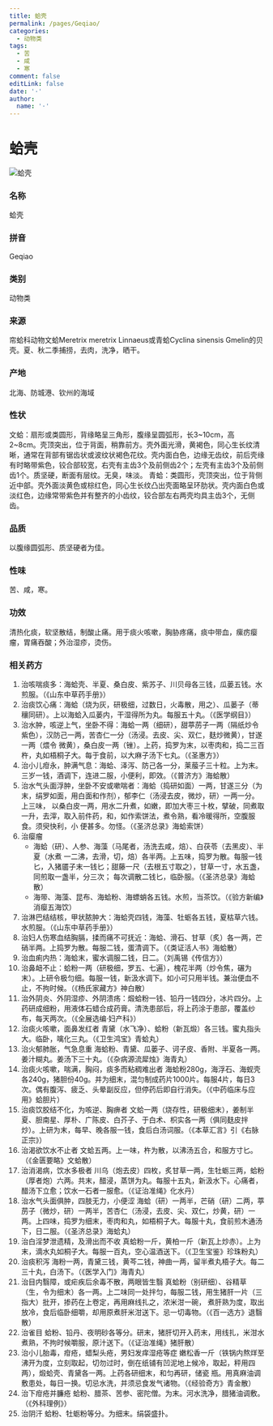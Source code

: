 ```yaml
---
title: 蛤壳
permalink: /pages/Geqiao/
categories: 
  - 动物类
tags: 
  - 苦
  - 咸
  - 寒
comment: false
editLink: false
date: '·'
author: 
  name: '·'
---
```

# 蛤壳

![蛤壳](https://image.zhongyibaike.com/image/%E6%B5%B7%E8%9B%A4%E5%A3%B3/%E6%B5%B7%E8%9B%A4%E5%A3%B3.jpg)

<!-- more -->
### 名称
蛤壳

### 拼音
Geqiao

### 类别
动物类

### 来源
帘蛤科动物文蛤Meretrix meretrix Linnaeus或青蛤Cyclina sinensis Gmelin的贝壳。夏、秋二季捕捞，去肉，洗净，晒干。

### 产地
北海、防城港、钦州的海域

### 性状
文蛤：扇形或类圆形，背缘略呈三角形，腹缘呈圆弧形，长3~10cm，高2~8cm。壳顶突出，位于背面，稍靠前方。壳外面光滑，黄褐色，同心生长纹清晰，通常在背部有锯齿状或波纹状褐色花纹。壳内面白色，边缘无齿纹，前后壳缘有时略带紫色，铰合部较宽，右壳有主齿3个及前侧齿2个；左壳有主齿3个及前侧齿1个。质坚硬，断面有层纹。无臭，味淡。
青蛤：类圆形，壳顶突出，位于背侧近中部。壳外面淡黄色或棕红色，同心生长纹凸出壳面略呈环肋状。壳内面白色或淡红色，边缘常带紫色并有整齐的小齿纹，铰合部左右两壳均具主齿3个，无侧齿。

### 品质
以腹缘圆弧形、质坚硬者为佳。

### 性味
苦、咸，寒。

### 功效
清热化痰，软坚散结，制酸止痛。用于痰火咳嗽，胸胁疼痛，痰中带血，瘰疠瘿瘤，胃痛吞酸；外治湿疹，烫伤。

### 相关药方
1. 治咳喘痰多：海蛤壳、半夏、桑白皮、紫苏子、川贝母各三钱，瓜蒌五钱。水煎服。（《山东中草药手册》）
2. 治痰饮心痛：海蛤（烧为灰，研极细，过数日，火毒散，用之）、瓜蒌子（蒂穰同研）。上以海蛤入瓜蒌内，干湿得所为丸。每服五十丸。（《医学纲目》）
3.  治水肿，咳逆上气，坐卧不得：海蛤一两（细研），甜葶苈子一两（隔纸炒令紫色），汉防己一两，苦杏仁一分（汤浸。去皮、尖、双仁，麸炒微黄），甘遂一两（煨令 微黄），桑白皮一两（锉）。上药，捣罗为末，以枣肉和，捣二三百杵，丸如梧桐子大。每于食前，以大麻子汤下七丸。（《圣惠方》）
4. 治小儿疳永，肿满气息：海蛤、泽泻、防己各一分，莱菔子三十粒。上为末。三岁一钱，酒调下，连进二服，小便利，即效。（《普济方》海蛤散）
5.  治水气头面浮肿，坐卧不安或嗽喘者：海蛤（捣研如面）一两，甘遂三分（为末，绢罗如面，用白面和作剂），郁李仁（汤浸去皮，微炒，研）一两一分。上三味， 以桑白皮一两，用水二升煮，如嫩，即加大枣三十枚，擘破，同煮取一升，去滓，取入前件药，和，如作索饼法，煮令熟，看冷暖得所，空腹服食。须臾快利，小 便甚多。勿怪。（《圣济总录》海蛤索饼）
6. 治瘿瘤
    - 海蛤（研）、人参、海藻（马尾者，汤洗去咸，焙）、白茯苓（去黑皮）、半夏（水煮 一二沸，去滑，切，焙）各半两。上五味，捣罗为散。每服一钱匕，入猪靥子末一钱匕；甜藤一尺（去根五寸取之），甘草一寸，水五盏，同煎取一盏半，分三次； 每次调散二钱匕，临卧服。（《圣济总录》海蛤散）
    - 海带、海藻、昆布、海蛤粉、海螵蛸各五钱。水煎，当茶饮。（《验方新编》消瘿五海饮）
7. 治淋巴结结核，甲状脓肿大：海蛤壳四钱，海藻、牡蛎各五钱，夏枯草六钱。水煎服。（《山东中草药手册》）
8. 治妇人伤寒血结胸膈，揉而痛不可抚近：海蛤、滑石、甘草（炙）各一两，芒硝半两。上捣罗为散。每服二钱，蛋清调下。（《类证活人书》海蛤散）
9. 治血痢内热：海蛤末，蜜水调服二钱，日二。（刘禹锡《传信方》）
10. 治鼻衄不止：蛤粉一两（研极细，罗五、七遍），槐花半两（炒令焦，碾为末）。上研令极匀细。每服一钱，新汲水调下。如小可只用半钱。兼治便血不止，不拘时候。（《杨氏家藏方》神白散）
11. 治外阴炎、外阴湿疹、外阴溃疡：煅蛤粉一钱、铅丹一钱四分，冰片四分。上药研成细粉，用液体石蜡合成药膏。清洗患部后，将上药涂于患部，覆盖纱布，每天两次。（《全展选编·妇产科》）
12. 治痰火咳嗽，面鼻发红者 青黛（水飞净）、蛤粉（新瓦煅）各三钱。蜜丸指头大。临卧，噙化三丸。（《卫生鸿宝》青蛤丸）
13. 治火郁肺胀，气急息重 海蛤粉、青黛、瓜蒌子、诃子皮、香附、半夏各一两。姜汁糊丸。姜汤下三十丸。（《杂病源流犀烛》海青丸）
14. 治痰火咳嗽，喘满，胸闷，痰多而粘稠难出者 海蛤粉280g，海浮石、海蚬壳各240g，猪胆份40g。并为细末，混匀制成药片1000片。每服4片，每日3次。偶有腹泻、疲乏、头晕副反应，但停药后即自行消失。（《中药临床与应用》蛤胆片）
15. 治痰饮胶结不化，为咳逆、胸痹者 文蛤一两（烧存性，研极细末），姜制半夏、胆南星、厚朴、广陈皮、白芥子、于白术、枳实各一两（俱同麸皮拌炒）。上研为末，每早、晚各服一钱，食后白汤词服。（《本草汇言》引《右脉正宗》）
16. 治渴欲饮水不止者 文蛤五两。上一味，杵为散，以沸汤五合，和服方寸匕。（《金匮要略》文蛤散）
17. 治消渴病，饮水多极者 川乌（炮去皮）四枚，炙甘草一两，生牡蛎三两，蛤粉（厚者炮）六两。共末，醋浸，蒸饼为丸。每服十五丸，新汲水下。心痛者，醋汤下立愈；饮水一石者一服愈。（《证治准绳》化水丹）
18. 治水气头面俱肿，四肢无力，小便涩 海蛤（研）一两半，芒硝（研）二两，葶苈子（微炒，研）一两半，苦杏仁（汤浸，去皮、尖、双仁，炒黄，研）一两。上四味，捣罗为细末，枣肉和丸，如梧桐子大。每服十丸，食前煎木通汤下，日二服。（《圣济总录》海蛤丸）
19. 治白淫梦泄遗精，及滑出而不收 真蛤粉一斤，黄柏一斤（新瓦上炒赤）。上为末，滴水丸如桐子大。每服一百丸，空心温酒送下。（《卫生宝鉴》珍珠粉丸）
20. 治痰积泻 海粉一两，青黛三钱，黄芩二钱，神曲一两，留半煮丸梧子大。每二三十丸，白汤下。（《医学入门》海青丸）
21.  治目内翳障，或疟疾后余毒不散，两眼皆生翳 真蛤粉（别研细）、谷精草（生，令为细末）各一两。上二味同一处拌匀，每服二钱，用生猪肝一片（三指大）批开，掺药在上卷定，再用麻线扎之，浓米泔一碗， 煮肝熟为度，取出放冷，食后临卧细嚼，却用原煮肝米泔送下。忌一切毒物。（《百一选方》退翳散）
22. 治雀目 蛤粉、铅丹、夜明砂各等分。研末，猪肝切开入药末，用线扎，米泔水煮熟，不拘时候嚼服，原汁送下。（《证治准绳》猪肝散）
23.  治小儿胎毒，疳疮，蜡梨头疮，男妇发痒湿疮等症 嫩松香一斤（铁锅内熬烊至沸开为度，立刻取起，切勿过时，倒在纸铺有凹泥地上候冷，取起，秤用四两），煅蛤壳、青黛各一两。上药各研细末，和匀再研，储瓷 瓶。用真麻油调敷患处，每日一换。切忌水洗，并须忌食发气诸物。（《经验奇方》青金散）
24. 治下疳疮并臁疮 蛤粉、腊茶、苦参、密陀僧。为末。河水洗净，腊猪油调敷。（《外科理例》）
25. 治阴汗 蛤粉、牡蛎粉等分。为细末。绢袋盛扑。
